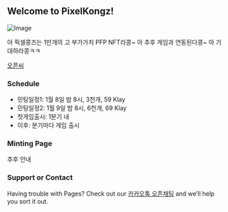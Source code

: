 ## Welcome to PixelKongz!

![Image](https://pixelkongz.org/banner.jpg)

아 픽셀콩즈는 1만개의 고 부가가치 PFP NFT라콩~ 아 추후 게임과 연동된다콩~ 아 기대하라콩ㅋㅋ

[오픈씨](https://opensea.io/collection/pixel-kongz)

### Schedule
- 민팅일정1: 1월 8일 밤 8시, 3천개, 59 Klay
- 민팅일정2: 1월 9일 밤 8시, 6천개, 69 Klay
- 첫게임출시: 1분기 내
- 이후: 분기마다 게임 출시

### Minting Page
추후 안내

### Support or Contact

Having trouble with Pages? Check out our [카카오톡 오픈채팅](https://open.kakao.com/o/gaysDmSd) and we’ll help you sort it out.
